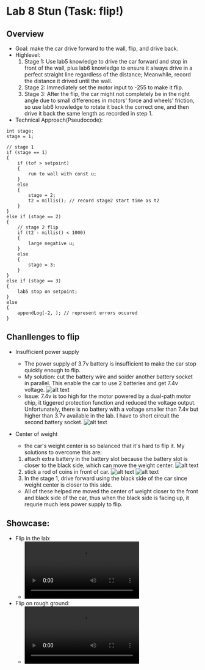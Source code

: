 # Lab 8 Stun (Task: **flip!**)
## Overview
* Goal: make the car drive forward to the wall, flip, and drive back. 
* Highlevel: 
  1. Stage 1: Use lab5 knowledge to drive the car forward and stop in front of the wall, plus lab6 knowledge to ensure it always drive in a perfect straight line regardless of the distance; Meanwhile, record the distance it drived until the wall.  
  2. Stage 2: Immediately set the motor input to -255 to make it flip. 
  3. Stage 3: After the flip, the car might not completely be in the right angle due to small differences in motors' force and wheels' friction, so use lab6 knowledge to rotate it back the correct one, and then drive it back the same length as recorded in step 1. 
* Technical Approach(Pseudocode): 

```
int stage;
stage = 1;

// stage 1
if (stage == 1)
{
    if (tof > setpoint)
    {
        run to wall with const u;
    }
    else
    {
        stage = 2;
        t2 = millis(); // record stage2 start time as t2
    }
}
else if (stage == 2)
{
    // stage 2 flip
    if (t2 - millis() < 1000)
    {
        large negative u;
    }
    else
    {
        stage = 3;
    }
}
else if (stage == 3)
{
    lab5 stop on setpoint;
}
else
{
    appendLog(-2, ); // represent errors occured
}
```
## Chanllenges to flip
* Insufficient power supply
  * The power supply of 3.7v battery is insufficient to make the car stop quickly enough to flip. 
  * My solution: cut the battery wire and soider another battery socket in parallel. This enable the car to use 2 batteries and get 7.4v voltage. 
    ![alt text](<with the second battery.jpg>)
  * Issue: 7.4v is too high for the motor powered by a dual-path motor chip, it tiggered protection function and reduced the voltage output. Unfortunately, there is no battery with a voltage smaller than 7.4v but higher than 3.7v available in the lab. I have to short circuit the second battery socket. 
    ![alt text](<with the second battery removed.jpg>)

* Center of weight
  * the car's weight center is so balanced that it's hard to flip it. My solutions to overcome this are:
  1. attach extra battery in the battery slot because the battery slot is closer to the black side, which can move the weight center. 
   ![alt text](<Battery as weight.jpg>)
  2. stick a rod of coins in front of car. 
   ![alt text](<The rod of coins - blue side.jpg>)
   ![alt text](<The rod of coins - black side.jpg>)
  3. In the stage 1, drive forward using the black side of the car since weight center is closer to this side. 
  * All of these helped me moved the center of weight closer to the front and black side of the car, thus when the black side is facing up, it requrie much less power supply to flip. 
  

## Showcase:
* Flip in the lab:
  * <video controls src="Flip in lab.mp4" title="flip in the lab"></video>
* Flip on rough ground:
  * <video controls src="Flip on rough ground.mp4" title="flip on rough ground"></video>


